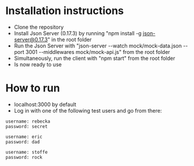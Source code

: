 # Installation instructions
- Clone the repository
- Install Json Server (0.17.3) by running "npm install -g json-server@0.17.3" in the root folder
- Run the Json Server with "json-server --watch mock/mock-data.json --port 3001 --middlewares mock/mock-api.js" from the root folder
- Simultaneously, run the client with "npm start" from the root folder
- Is now ready to use

# How to run
- localhost:3000 by default
- Log in with one of the following test users and go from there:
```
username: rebecka
password: secret

username: eric
password: dad

username: stoffe
password: rock
```
